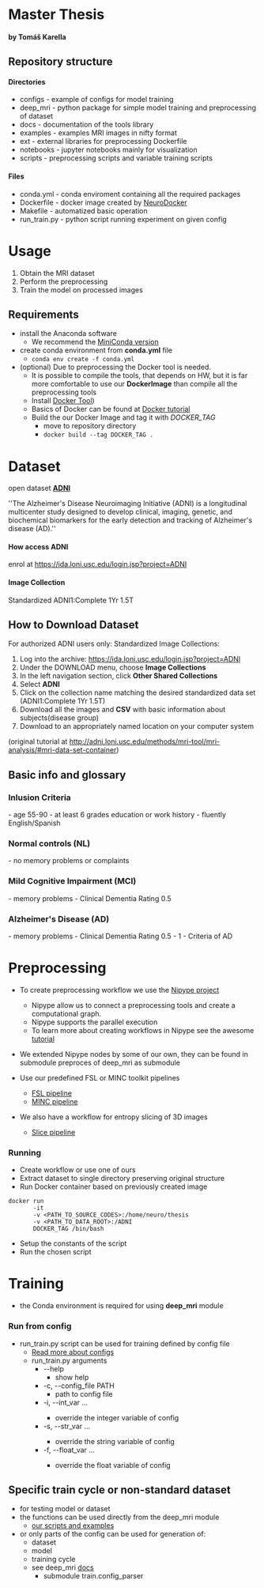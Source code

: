 
# Master Thesis

<h4>by Tomáš Karella </h4>

## Repository structure

<h4>Directories</h4>

* configs - example of configs for model training
* deep_mri - python package for simple model training and preprocessing of dataset
* docs - documentation of the tools library
* examples - examples MRI images in nifty format  
* ext - external libraries for preprocessing Dockerfile
* notebooks - jupyter notebooks mainly for visualization
* scripts - preprocessing scripts and variable training scripts

<h4>Files</h4>

* conda.yml - conda enviroment containing all the required packages
* Dockerfile - docker image created by  [NeuroDocker](https://github.com/ReproNim/neurodocker)
* Makefile - automatized basic operation 
* run_train.py - python script running experiment on given config

# Usage
1. Obtain the MRI dataset
2. Perform the preprocessing
3. Train the model on processed images

## Requirements
* install the Anaconda software
    * We recommend the [MiniConda version](https://docs.conda.io/en/latest/miniconda.html)
* create conda environment from **conda.yml** file 
    * ``conda env create -f conda.yml``
* (optional) Due to preprocessing the Docker tool is needed. 
    * It is possible to compile the tools, that depends on HW, but it is far more comfortable to use our **DockerImage** than compile all the preprocessing tools 
    * Install [Docker Tool](https://docs.docker.com/get-docker)) 
    * Basics of Docker can be found at [Docker tutorial](https://docs.docker.com/get-started)
    * Build the our Docker Image and tag it with *DOCKER_TAG*
        * move to repository directory 
        * ``docker build --tag DOCKER_TAG .``
        
# Dataset
open dataset [**ADNI**](http://adni.loni.usc.edu/)

''The Alzheimer's Disease Neuroimaging Initiative (ADNI) is a longitudinal multicenter study designed to develop clinical, imaging, genetic, and biochemical biomarkers for the early detection and tracking of Alzheimer's disease (AD).'' 
#### How access **ADNI** 
enrol at https://ida.loni.usc.edu/login.jsp?project=ADNI
#### Image Collection
Standardized ADNI1:Complete 1Yr 1.5T 
## How to Download Dataset
For authorized ADNI users only:
Standardized Image Collections:

1. Log into the archive: https://ida.loni.usc.edu/login.jsp?project=ADNI
2. Under the DOWNLOAD menu, choose **Image Collections**
3. In the left navigation section, click **Other Shared Collections**
4. Select **ADNI**
5. Click on the collection name matching the desired standardized data set (ADNI1:Complete 1Yr 1.5T)
6. Download all the images and **CSV** with basic information about subjects(disease group)
7. Download to an appropriately named location on your computer system 

(original tutorial at http://adni.loni.usc.edu/methods/mri-tool/mri-analysis/#mri-data-set-container)

## Basic info and glossary
<h3>Inlusion Criteria</h3>
- age 55-90
- at least 6 grades education or work history
- fluently English/Spanish

<h3>Normal controls (NL)</h3>
- no memory problems or complaints

<h3> Mild Cognitive Impairment (MCI) </h3>
- memory problems
- Clinical Dementia Rating 0.5

<h3>Alzheimer's Disease (AD) </h3>
- memory problems
- Clinical Dementia Rating 0.5 - 1
- Criteria of AD


# Preprocessing
* To create preprocessing workflow we use the [Nipype project](https://nipype.readthedocs.io/en/latest/)
    * Nipype allow us to connect a preprocessing tools and create a computational graph.
    * Nipype supports the parallel execution
    * To learn more about creating workflows in Nipype see the awesome [tutorial](https://nipype.readthedocs.io/en/latest)
    
* We extended Nipype nodes by some of our own, they can be found in submodule preproces of deep_mri as submodule 
* Use our predefined FSL or MINC toolkit pipelines 
    * [FSL pipeline](./scripts/preprocess/fsl_pipeline.py)
    * [MINC pipeline](./scripts/preprocess/minc_pipeline.py)   
* We also have a workflow for entropy slicing of 3D images
    * [Slice pipeline](scripts/preprocess/slicer_pipeline.py)
### Running
* Create workflow or use one of ours 
* Extract dataset to single directory preserving original structure
* Run Docker container based on previously created image 
```
docker run 
       -it 
       -v <PATH_TO_SOURCE_CODES>:/home/neuro/thesis 
       -v <PATH_TO_DATA_ROOT>:/ADNI 
       DOCKER_TAG /bin/bash
```
* Setup the constants of the script
* Run the chosen script

# Training
* the Conda environment is required for using **deep_mri** module
### Run from config
* run_train.py script can be used for training defined by config file
    * [Read more about configs](./configs/README.md)
    * run_train.py arguments
         * --help
            * show help
         * -c, --config_file PATH 
            * path to config file
         * -i, --int_var <TEXT INTEGER>...
            * override the integer variable of config <NAME VALUE> 
         * -s, --str_var <TEXT TEXT>...
            * override the string variable of config <NAME VALUE> 
         * -f, --float_var <TEXT FLOAT>...
            * override the float variable of config <NAME VALUE> 
## Specific train cycle or non-standard dataset
* for testing model or dataset
* the functions can be used directly from the deep_mri module
    * [our scripts and examples](./scripts)
* or only parts of the config can be used for generation of:
    * dataset
    * model 
    * training cycle 
    * see deep_mri [docs](docs/index.html) 
        * submodule train.config_parser
